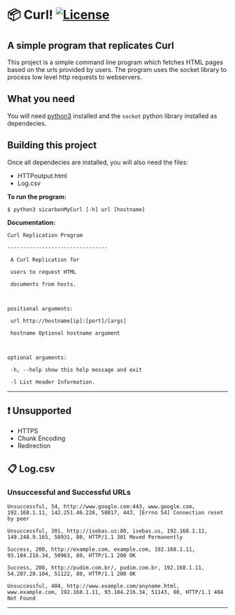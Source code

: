# 📦  Curl! [![License](https://img.shields.io/badge/license-MIT-brightgreen.svg)](https://github.com/isebasus/Curl/blob/master/LICENSE)

## A simple program that replicates Curl
 This project is a simple command line program which fetches HTML pages based on the urls provided by users. The program uses the socket library to process low level http requests to webservers. 

## What you need
You will need [python3](https://www.python.org/downloads/) installed and the `socket` python library installed as dependecies.

## Building this project
Once all dependecies are installed, you will also need the files:
- HTTPoutput.html
- Log.csv

**To run the program:**

```
$ python3 sicarbonMyCurl [-h] url [hostname]
```

**Documentation:**

```
Curl Replication Program

--------------------------------

 A Curl Replication for

 users to request HTML

 documents from hosts.

  

positional arguments:

 url http://hostname[ip]:[port]/[args]

 hostname Optional hostname argument

  

optional arguments:

 -h, --help show this help message and exit

 -l List Header Information.
```

___ 

## ❗ Unsupported
- HTTPS 
- Chunk Encoding
- Redirection

## 📋 Log.csv

### Unsuccessful and Successful URLs
```
Unsuccessful, 54, http://www.google.com:443, www.google.com, 192.168.1.11, 142.251.46.228, 50817, 443, [Errno 54] Connection reset by peer

Unsuccessful, 301, http://isebas.us:80, isebas.us, 192.168.1.11, 149.248.9.165, 50931, 80, HTTP/1.1 301 Moved Permanently

Success, 200, http://example.com, example.com, 192.168.1.11, 93.184.216.34, 50963, 80, HTTP/1.1 200 OK

Success, 200, http://pudim.com.br/, pudim.com.br, 192.168.1.11, 54.207.20.104, 51122, 80, HTTP/1.1 200 OK

Unsuccessful, 404, http://www.example.com/anyname.html, www.example.com, 192.168.1.11, 93.184.216.34, 51143, 80, HTTP/1.1 404 Not Found
```

___
